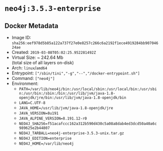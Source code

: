 # `neo4j:3.5.3-enterprise`

## Docker Metadata

- Image ID: `sha256:eef978d5b85a122a737f27e0e8257c266c6a2192f1ece4919284bb90704624ae`
- Created: `2019-03-08T05:02:25.952281492Z`
- Virtual Size: ~ 242.64 Mb  
  (total size of all layers on-disk)
- Arch: `linux`/`amd64`
- Entrypoint: `["/sbin/tini","-g","--","/docker-entrypoint.sh"]`
- Command: `["neo4j"]`
- Environment:
  - `PATH=/var/lib/neo4j/bin:/usr/local/sbin:/usr/local/bin:/usr/sbin:/usr/bin:/sbin:/bin:/usr/lib/jvm/java-1.8-openjdk/jre/bin:/usr/lib/jvm/java-1.8-openjdk/bin`
  - `LANG=C.UTF-8`
  - `JAVA_HOME=/usr/lib/jvm/java-1.8-openjdk/jre`
  - `JAVA_VERSION=8u191`
  - `JAVA_ALPINE_VERSION=8.191.12-r0`
  - `NEO4J_SHA256=f51acafccc162a312b590d430c5a08a8dab4ed3dcd50a40a6c989625e2b44807`
  - `NEO4J_TARBALL=neo4j-enterprise-3.5.3-unix.tar.gz`
  - `NEO4J_EDITION=enterprise`
  - `NEO4J_HOME=/var/lib/neo4j`
